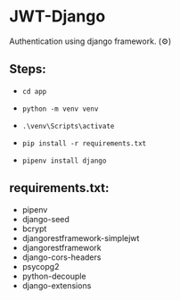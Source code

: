 # JWT-Django
Authentication using django framework. (⚙️)

## Steps:
- `cd app`
- `python -m venv venv`
- `.\venv\Scripts\activate`

- `pip install -r requirements.txt`
- `pipenv install django`

## requirements.txt:
- pipenv
- django-seed
- bcrypt
- djangorestframework-simplejwt
- djangorestframework
- django-cors-headers
- psycopg2
- python-decouple
- django-extensions
